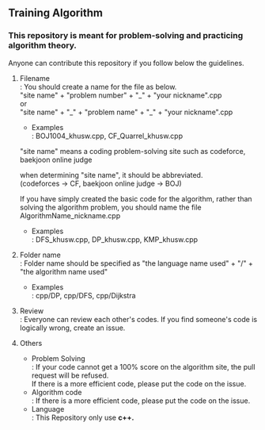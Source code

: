 ## Training Algorithm

### This repository is meant for problem-solving and practicing algorithm theory.

Anyone can contribute this repository if you follow below the guidelines.

1. Filename<br>
   : You should create a name for the file as below.<br>
   "site name" + "problem number" + "\_" + "your nickname".cpp<br>
   or<br>
   "site name" + "\_" + "problem name" + "\_" + "your nickname".cpp<br>

   - Examples<br>
     : BOJ1004_khusw.cpp, CF_Quarrel_khusw.cpp

   "site name" means a coding problem-solving site such as codeforce, baekjoon online judge

   when determining "site name", it should be abbreviated.<br>
   (codeforces -> CF, baekjoon online judge -> BOJ)<br>

   If you have simply created the basic code for the algorithm, rather than solving the algorithm problem, you should name the file AlgorithmName_nickname.cpp

   - Examples<br>
     : DFS_khusw.cpp, DP_khusw.cpp, KMP_khusw.cpp

2. Folder name<br>
   : Folder name should be specified as "the language name used" + "/" + "the algorithm name used"

   - Examples<br>
     : cpp/DP, cpp/DFS, cpp/Dijkstra

3. Review <br>
   : Everyone can review each other's codes. If you find someone's code is logically wrong, create an issue.

4. Others<br>
   - Problem Solving<br>
     : If your code cannot get a 100% score on the algorithm site, the pull request will be refused.
     <br>
     If there is a more efficient code, please put the code on the issue.
   - Algorithm code<br>
     : If there is a more efficient code, please put the code on the issue.
   - Language<br>
     : This Repository only use <b>c++.</b>
